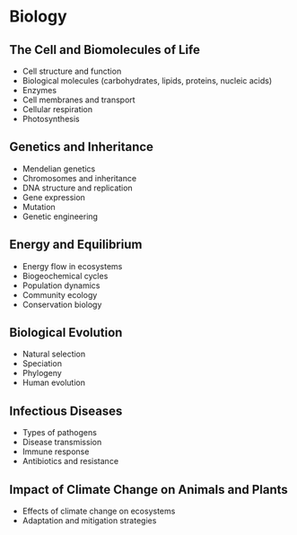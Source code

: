 # Biology

## The Cell and Biomolecules of Life
- Cell structure and function
- Biological molecules (carbohydrates, lipids, proteins, nucleic acids)
- Enzymes
- Cell membranes and transport
- Cellular respiration
- Photosynthesis

## Genetics and Inheritance
- Mendelian genetics
- Chromosomes and inheritance
- DNA structure and replication
- Gene expression
- Mutation
- Genetic engineering

## Energy and Equilibrium
- Energy flow in ecosystems
- Biogeochemical cycles
- Population dynamics
- Community ecology
- Conservation biology

## Biological Evolution
- Natural selection
- Speciation
- Phylogeny
- Human evolution

## Infectious Diseases
- Types of pathogens
- Disease transmission
- Immune response
- Antibiotics and resistance

## Impact of Climate Change on Animals and Plants
- Effects of climate change on ecosystems
- Adaptation and mitigation strategies
